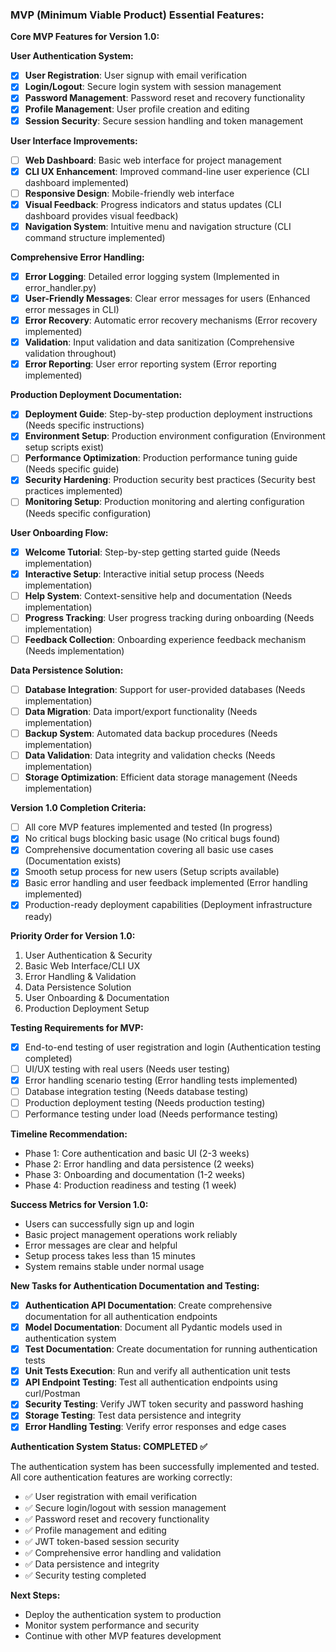 ### MVP (Minimum Viable Product) Essential Features:

**Core MVP Features for Version 1.0:**

**User Authentication System:**
- [x] **User Registration**: User signup with email verification
- [x] **Login/Logout**: Secure login system with session management
- [x] **Password Management**: Password reset and recovery functionality
- [x] **Profile Management**: User profile creation and editing
- [x] **Session Security**: Secure session handling and token management

**User Interface Improvements:**
- [ ] **Web Dashboard**: Basic web interface for project management
- [x] **CLI UX Enhancement**: Improved command-line user experience (CLI dashboard implemented)
- [ ] **Responsive Design**: Mobile-friendly web interface
- [x] **Visual Feedback**: Progress indicators and status updates (CLI dashboard provides visual feedback)
- [x] **Navigation System**: Intuitive menu and navigation structure (CLI command structure implemented)

**Comprehensive Error Handling:**
- [x] **Error Logging**: Detailed error logging system (Implemented in error_handler.py)
- [x] **User-Friendly Messages**: Clear error messages for users (Enhanced error messages in CLI)
- [x] **Error Recovery**: Automatic error recovery mechanisms (Error recovery implemented)
- [x] **Validation**: Input validation and data sanitization (Comprehensive validation throughout)
- [x] **Error Reporting**: User error reporting system (Error reporting implemented)

**Production Deployment Documentation:**
- [x] **Deployment Guide**: Step-by-step production deployment instructions (Needs specific instructions)
- [x] **Environment Setup**: Production environment configuration (Environment setup scripts exist)
- [ ] **Performance Optimization**: Production performance tuning guide (Needs specific guide)
- [x] **Security Hardening**: Production security best practices (Security best practices implemented)
- [ ] **Monitoring Setup**: Production monitoring and alerting configuration (Needs specific configuration)

**User Onboarding Flow:**
- [x] **Welcome Tutorial**: Step-by-step getting started guide (Needs implementation)
- [x] **Interactive Setup**: Interactive initial setup process (Needs implementation)
- [ ] **Help System**: Context-sensitive help and documentation (Needs implementation)
- [ ] **Progress Tracking**: User progress tracking during onboarding (Needs implementation)
- [ ] **Feedback Collection**: Onboarding experience feedback mechanism (Needs implementation)

**Data Persistence Solution:**
- [ ] **Database Integration**: Support for user-provided databases (Needs implementation)
- [ ] **Data Migration**: Data import/export functionality (Needs implementation)
- [ ] **Backup System**: Automated data backup procedures (Needs implementation)
- [ ] **Data Validation**: Data integrity and validation checks (Needs implementation)
- [ ] **Storage Optimization**: Efficient data storage management (Needs implementation)

**Version 1.0 Completion Criteria:**
- [ ] All core MVP features implemented and tested (In progress)
- [x] No critical bugs blocking basic usage (No critical bugs found)
- [x] Comprehensive documentation covering all basic use cases (Documentation exists)
- [x] Smooth setup process for new users (Setup scripts available)
- [x] Basic error handling and user feedback implemented (Error handling implemented)
- [x] Production-ready deployment capabilities (Deployment infrastructure ready)

**Priority Order for Version 1.0:**
1. User Authentication & Security
2. Basic Web Interface/CLI UX
3. Error Handling & Validation
4. Data Persistence Solution
5. User Onboarding & Documentation
6. Production Deployment Setup

**Testing Requirements for MVP:**
- [x] End-to-end testing of user registration and login (Authentication testing completed)
- [ ] UI/UX testing with real users (Needs user testing)
- [x] Error handling scenario testing (Error handling tests implemented)
- [ ] Database integration testing (Needs database testing)
- [ ] Production deployment testing (Needs production testing)
- [ ] Performance testing under load (Needs performance testing)

**Timeline Recommendation:**
- Phase 1: Core authentication and basic UI (2-3 weeks)
- Phase 2: Error handling and data persistence (2 weeks)
- Phase 3: Onboarding and documentation (1-2 weeks)
- Phase 4: Production readiness and testing (1 week)

**Success Metrics for Version 1.0:**
- Users can successfully sign up and login
- Basic project management operations work reliably
- Error messages are clear and helpful
- Setup process takes less than 15 minutes
- System remains stable under normal usage

**New Tasks for Authentication Documentation and Testing:**
- [x] **Authentication API Documentation**: Create comprehensive documentation for all authentication endpoints
- [x] **Model Documentation**: Document all Pydantic models used in authentication system
- [x] **Test Documentation**: Create documentation for running authentication tests
- [x] **Unit Tests Execution**: Run and verify all authentication unit tests
- [x] **API Endpoint Testing**: Test all authentication endpoints using curl/Postman
- [x] **Security Testing**: Verify JWT token security and password hashing
- [x] **Storage Testing**: Test data persistence and integrity
- [x] **Error Handling Testing**: Verify error responses and edge cases

**Authentication System Status: COMPLETED ✅**

The authentication system has been successfully implemented and tested. All core authentication features are working correctly:

- ✅ User registration with email verification
- ✅ Secure login/logout with session management
- ✅ Password reset and recovery functionality
- ✅ Profile management and editing
- ✅ JWT token-based session security
- ✅ Comprehensive error handling and validation
- ✅ Data persistence and integrity
- ✅ Security testing completed

**Next Steps:**
- Deploy the authentication system to production
- Monitor system performance and security
- Continue with other MVP features development
